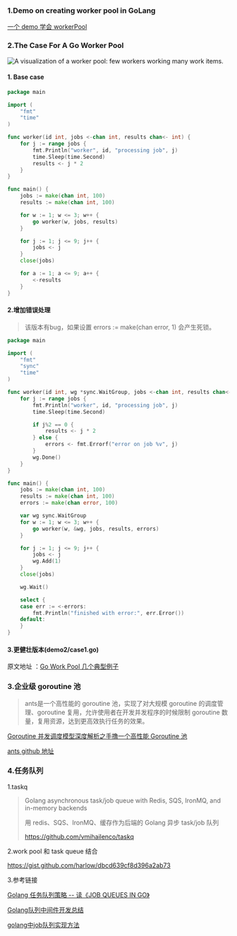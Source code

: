 ### 1.Demo on creating worker pool in GoLang

[一个 demo 学会 workerPool](https://mp.weixin.qq.com/s/YCl7r7l3Ty3wbnImVWRLxg)

### 2.The Case For A Go Worker Pool

![A visualization of a worker pool: few workers working many work items.](https://brandur.org/assets/images/go-worker-pool/worker-pool.svg)





#### 1. Base case

~~~ go
package main

import (
	"fmt"
	"time"
)

func worker(id int, jobs <-chan int, results chan<- int) {
	for j := range jobs {
		fmt.Println("worker", id, "processing job", j)
		time.Sleep(time.Second)
		results <- j * 2
	}
}

func main() {
	jobs := make(chan int, 100)
	results := make(chan int, 100)

	for w := 1; w <= 3; w++ {
		go worker(w, jobs, results)
	}

	for j := 1; j <= 9; j++ {
		jobs <- j
	}
	close(jobs)

	for a := 1; a <= 9; a++ {
		<-results
	}
}

~~~



#### 2.增加错误处理

> 该版本有bug，如果设置 errors := make(chan error, 1)  会产生死锁。

~~~go
package main

import (
	"fmt"
	"sync"
	"time"
)

func worker(id int, wg *sync.WaitGroup, jobs <-chan int, results chan<- int, errors chan<- error) {
	for j := range jobs {
		fmt.Println("worker", id, "processing job", j)
		time.Sleep(time.Second)

		if j%2 == 0 {
			results <- j * 2
		} else {
			errors <- fmt.Errorf("error on job %v", j)
		}
		wg.Done()
	}
}

func main() {
	jobs := make(chan int, 100)
	results := make(chan int, 100)
	errors := make(chan error, 100)

	var wg sync.WaitGroup
	for w := 1; w <= 3; w++ {
		go worker(w, &wg, jobs, results, errors)
	}

	for j := 1; j <= 9; j++ {
		jobs <- j
		wg.Add(1)
	}
	close(jobs)

	wg.Wait()

	select {
	case err := <-errors:
		fmt.Println("finished with error:", err.Error())
	default:
	}
}
~~~



#### 3.更健壮版本(demo2/case1.go)

原文地址 ：[Go Work Pool 几个典型例子](https://brandur.org/go-worker-pool)


### 3.企业级 goroutine 池

> ants是一个高性能的 goroutine 池，实现了对大规模 goroutine 的调度管理、goroutine 复用，允许使用者在开发并发程序的时候限制 goroutine 数量，复用资源，达到更高效执行任务的效果。

[Goroutine 并发调度模型深度解析之手撸一个高性能 Goroutine 池](https://www.infoq.cn/article/XF6v3Vapqsqt17FuTVst)

[ants github 地址](https://github.com/panjf2000/ants/blob/master/README_ZH.md)



### 4.任务队列

1.taskq

>  Golang asynchronous task/job queue with Redis, SQS, IronMQ, and in-memory backends
>
>  用 redis、SQS、IronMQ、缓存作为后端的 Golang 异步 task/job 队列
>
> https://github.com/vmihailenco/taskq

2.work pool 和 task queue 结合

https://gist.github.com/harlow/dbcd639cf8d396a2ab73



3.参考链接

[Golang 任务队列策略 -- 读《JOB QUEUES IN GO》](https://blog.csdn.net/zhizhengguan/article/details/107358568)

[Golang队列中间件开发总结](https://blog.csdn.net/qq_30145355/article/details/82322238?utm_medium=distribute.pc_relevant.none-task-blog-2%7Edefault%7EsearchFromBaidu%7Edefault-4.pc_relevant_baidujshouduan&depth_1-utm_source=distribute.pc_relevant.none-task-blog-2%7Edefault%7EsearchFromBaidu%7Edefault-4.pc_relevant_baidujshouduan)

[golang中job队列实现方法](https://blog.csdn.net/wdy_yx/article/details/78964267)



 